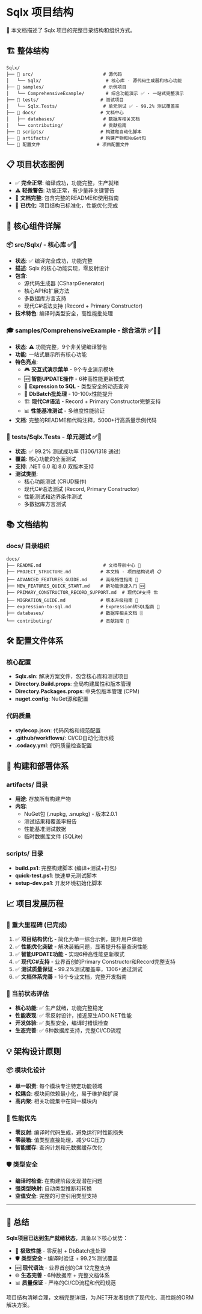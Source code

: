 # Sqlx 项目结构

📁 本文档描述了 Sqlx 项目的完整目录结构和组织方式。

## 🏗️ 整体结构

```
Sqlx/
├── 📂 src/                          # 源代码
│   └── Sqlx/                        # 核心库 - 源代码生成器和核心功能
├── 📂 samples/                      # 示例项目
│   └── ComprehensiveExample/        # 综合功能演示 ✅ - 一站式完整演示
├── 📂 tests/                       # 测试项目
│   └── Sqlx.Tests/                 # 单元测试 ✅ - 99.2% 测试覆盖率
├── 📂 docs/                        # 文档中心
│   ├── databases/                  # 数据库相关文档
│   └── contributing/               # 贡献指南
├── 📂 scripts/                     # 构建和自动化脚本
├── 📂 artifacts/                   # 构建产物和NuGet包
└── 📄 配置文件                     # 项目配置文件
```

## 📋 项目状态图例

- ✅ **完全正常**: 编译成功，功能完整，生产就绪
- ⚠️ **轻微警告**: 功能正常，有少量非关键警告
- 📝 **文档完整**: 包含完整的README和使用指南
- 🚀 **已优化**: 项目结构已标准化，性能优化完成

## 🎯 核心组件详解

### 📦 src/Sqlx/ - 核心库 ✅🚀
- **状态**: ✅ 编译完全成功，功能完整
- **描述**: Sqlx 的核心功能实现，零反射设计
- **包含**: 
  - 源代码生成器 (CSharpGenerator)
  - 核心API和扩展方法
  - 多数据库方言支持
  - 现代C#语法支持 (Record + Primary Constructor)
- **技术特色**: 编译时类型安全，高性能批处理

### 🎓 samples/ComprehensiveExample - 综合演示 ✅📝🚀
- **状态**: ⚠️ 功能完整，9个非关键编译警告
- **功能**: 一站式展示所有核心功能
- **特色亮点**:
  - 🎮 **交互式演示菜单** - 9个专业演示模块
  - 🆕 **智能UPDATE操作** - 6种高性能更新模式
  - 🎨 **Expression to SQL** - 类型安全的动态查询
  - 🚀 **DbBatch批处理** - 10-100x性能提升
  - 🏗️ **现代C#语法** - Record + Primary Constructor完整支持
  - 📊 **性能基准测试** - 多维度性能验证
- **文档**: 完整的README和代码注释，5000+行高质量示例代码

### 🧪 tests/Sqlx.Tests - 单元测试 ✅📝
- **状态**: ✅ 99.2% 测试成功率 (1306/1318 通过)
- **覆盖**: 核心功能的全面测试
- **支持**: .NET 6.0 和 8.0 双版本支持
- **测试类型**: 
  - 核心功能测试 (CRUD操作)
  - 现代C#语法测试 (Record, Primary Constructor)
  - 性能测试和边界条件测试
  - 多数据库方言测试

## 📚 文档结构

### docs/ 目录组织

```
docs/
├── README.md                       # 文档导航中心 📝
├── PROJECT_STRUCTURE.md           # 本文档 - 项目结构说明 📋
├── ADVANCED_FEATURES_GUIDE.md     # 高级特性指南 🚀
├── NEW_FEATURES_QUICK_START.md    # 新功能快速入门 🆕
├── PRIMARY_CONSTRUCTOR_RECORD_SUPPORT.md  # 现代C#支持 🏗️
├── MIGRATION_GUIDE.md             # 版本升级指南 🔄
├── expression-to-sql.md           # Expression转SQL指南 🎨
├── databases/                     # 数据库相关文档 🗄️
└── contributing/                  # 贡献指南 🤝
```

## 🛠️ 配置文件体系

### 核心配置
- **Sqlx.sln**: 解决方案文件，包含核心库和测试项目
- **Directory.Build.props**: 全局构建属性和版本管理
- **Directory.Packages.props**: 中央包版本管理 (CPM)
- **nuget.config**: NuGet源和配置

### 代码质量
- **stylecop.json**: 代码风格和规范配置
- **.github/workflows/**: CI/CD自动化流水线
- **.codacy.yml**: 代码质量检查配置

## 🚀 构建和部署体系

### artifacts/ 目录
- **用途**: 存放所有构建产物
- **内容**: 
  - NuGet包 (.nupkg, .snupkg) - 版本2.0.1
  - 测试结果和覆盖率报告
  - 性能基准测试数据
  - 临时数据库文件 (SQLite)

### scripts/ 目录
- **build.ps1**: 完整构建脚本 (编译+测试+打包)
- **quick-test.ps1**: 快速单元测试脚本
- **setup-dev.ps1**: 开发环境初始化脚本

## 📈 项目发展历程

### 🎉 重大里程碑 (已完成)
1. ✅ **项目结构优化** - 简化为单一综合示例，提升用户体验
2. ✅ **性能优化突破** - 解决装箱问题，显著提升标量查询性能
3. ✅ **智能UPDATE功能** - 实现6种高性能更新模式
4. ✅ **现代C#支持** - 业界首创的Primary Constructor和Record完整支持
5. ✅ **测试质量保证** - 99.2%测试覆盖率，1306+通过测试
6. ✅ **文档体系完善** - 16个专业文档，完整开发指南

### 🎯 当前状态评估
- **核心功能**: ✅ 生产就绪，功能完整稳定
- **性能表现**: ✅ 零反射设计，接近原生ADO.NET性能
- **开发体验**: ✅ 类型安全，编译时错误检查
- **生态完善**: ✅ 6种数据库支持，完整CI/CD流程

## 💡 架构设计原则

### 📦 模块化设计
- **单一职责**: 每个模块专注特定功能领域
- **松耦合**: 模块间依赖最小化，易于维护和扩展
- **高内聚**: 相关功能集中在同一模块内

### 🚀 性能优先
- **零反射**: 编译时代码生成，避免运行时性能损失
- **零装箱**: 值类型直接处理，减少GC压力
- **智能缓存**: 查询计划和元数据缓存优化

### 🛡️ 类型安全
- **编译时检查**: 在构建阶段发现潜在问题
- **强类型映射**: 自动类型推断和转换
- **空值安全**: 完整的可空引用类型支持

---

## 🎯 总结

**Sqlx项目已达到生产就绪状态**，具备以下核心优势：

- 🚀 **极致性能** - 零反射 + DbBatch批处理
- 🛡️ **类型安全** - 编译时验证 + 99.2%测试覆盖
- 🆕 **现代语法** - 业界首创的C# 12完整支持  
- 🌐 **生态完善** - 6种数据库 + 完整文档体系
- 📊 **质量保证** - 严格的CI/CD流程和代码规范

项目结构清晰合理，文档完整详细，为.NET开发者提供了现代化、高性能的ORM解决方案。

